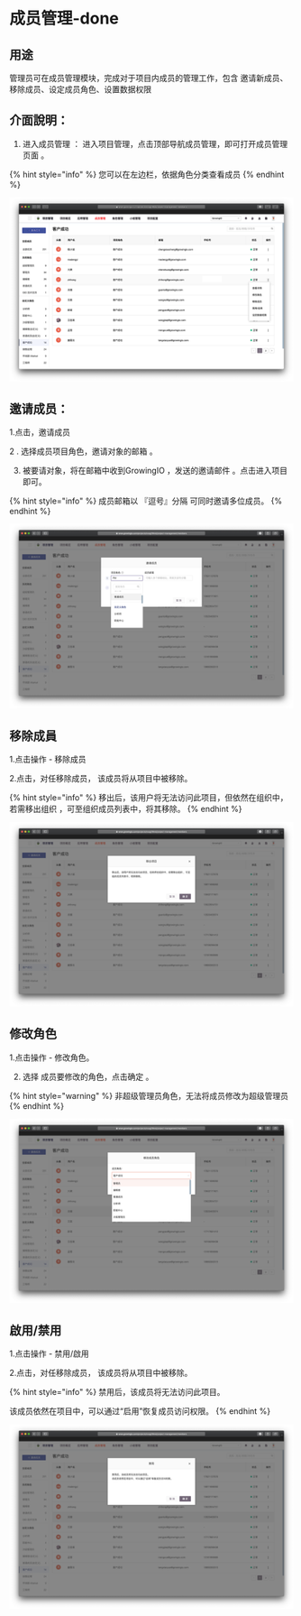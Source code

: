 # 成员管理-done

## **用途**

管理员可在成员管理模块，完成对于项目内成员的管理工作，包含 邀请新成员、移除成员、设定成员角色、设置数据权限



## **介面說明**：

1. 进入成员管理 ：  进入项目管理，点击顶部导航成员管理，即可打开成员管理页面 。 

{% hint style="info" %}
 您可以在左边栏，依据角色分类查看成员
{% endhint %}

![](../../.gitbook/assets/ying-mu-jie-tu-20200418-xia-wu-4.06.49.png)

## 邀请成员：

1.点击，邀请成员  
  
2 . 选择成员项目角色，邀请对象的邮箱 。  
  
3. 被要请对象，将在邮箱中收到GrowingIO ，发送的邀请邮件 。点击进入项目即可。

{% hint style="info" %}
成员邮箱以 『逗号』分隔 可同时邀请多位成员。
{% endhint %}

![](../../.gitbook/assets/ying-mu-jie-tu-20200418-xia-wu-4.09.29.png)



## 移除成員

1.点击操作 - 移除成员  

2.点击，对任移除成员， 该成员将从项目中被移除。

{% hint style="info" %}
移出后，该用户将无法访问此项目，但依然在组织中，若需移出组织 ，可至组织成员列表中，将其移除。
{% endhint %}

![](../../.gitbook/assets/ying-mu-jie-tu-20200418-xia-wu-4.14.28.png)

## 

## 修改角色

1.点击操作 - 修改角色。

2. 选择 成员要修改的角色，点击确定 。

{% hint style="warning" %}
非超级管理员角色，无法将成员修改为超级管理员
{% endhint %}

![](../../.gitbook/assets/ying-mu-jie-tu-20200418-xia-wu-4.18.49.png)

## 啟用/禁用

1.点击操作 - 禁用/啟用

2.点击，对任移除成员， 该成员将从项目中被移除。

{% hint style="info" %}
禁用后，该成员将无法访问此项目。

该成员依然在项目中，可以通过“启用”恢复成员访问权限。
{% endhint %}

![](../../.gitbook/assets/ying-mu-jie-tu-20200418-xia-wu-4.14.40.png)



